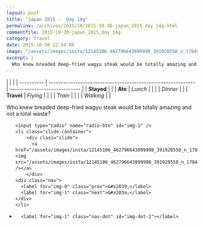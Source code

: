 ```yaml
---
layout: post
title: "Japan 2015 -  Day 14g"
permalink: /archives/2015/10/2015-10-30-japan_2015_day_14g.html
commentfile: 2015-10-30-japan_2015_day_14g
category: travel
date: 2015-10-30 12:54:00
image: "/assets/images/insta/12145106_462796643899998_391920550_n_17845111024047535.jpg"
excerpt: |
  Who knew breaded deep-fried wagyu steak would be totally amazing and not a total waste?
---
```


|            |                                                              |
| ---------- | ------------------------------------------------------------ | ----------------------------- |
| **Stayed** |  |
| **Ate**    | _Lunch_                                                      |          |
|            | _Dinner_                                                     |          |
| **Travel** | _Flying_                                                     |          |
|            | _Train_                                                      |          |
|            | _Walking_                                                    |          |


Who knew breaded deep-fried wagyu steak would be totally amazing and not a total waste?


<ul class="slides">

    <input type="radio" name="radio-btn" id="img-1" />
    <li class="slide-container">
        <div class="slide">
          <a href="/assets/images/insta/12145106_462796643899998_391920550_n_17845111024047535.jpg"><img src="/assets/images/insta/12145106_462796643899998_391920550_n_17845111024047535.jpg" /></a>
        </div>
    <div class="nav">
      <label for="img-0" class="prev">&#x2039;</label>
      <label for="img-1" class="next">&#x203a;</label>
    </div>
    </li>
			
<li class="nav-dots">

      <label for="img-1" class="nav-dot" id="img-dot-1"></label>

</li>
</ul>        
             

		